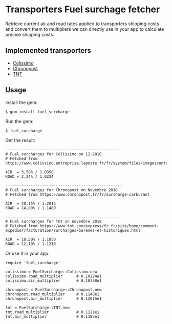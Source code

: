 # Transporters Fuel surchage fetcher

Retrieve current air and road rates applied to transporters shipping costs and
convert them to multipliers we can directly use in your app to calculate
precise shipping costs.

## Implemented transporters

  - [Colissimo](https://www.colissimo.entreprise.laposte.fr/fr/system/files/imagescontent/docs/indice_gazole.xml)
  - [Chronopost](https://www.chronopost.fr/fr/surcharge-carburant)
  - [TNT](https://www.tnt.com/express/fr_fr/site/home/comment-expedier/facturation/surcharges/baremes-et-historiques.html)

## Usage

Install the gem:

    $ gem install fuel_surcharge

Run the gem:

    $ fuel_surcharge

Get the result:

    ---------------------------------------------------
    # Fuel surcharges for Colissimo on 12-2018
    # Fetched from https://www.colissimo.entreprise.laposte.fr/fr/system/files/imagescontent/docs/indice_gazole.xml

    AIR  = 3,58% / 1.0358
    ROAD = 2,24% / 1.0224

    ---------------------------------------------------
    # Fuel surcharges for Chronopost on Novembre 2018
    # Fetched from https://www.chronopost.fr/fr/surcharge-carburant

    AIR  = 20,15% / 1.2015
    ROAD = 14,80% / 1.1480

    ---------------------------------------------------
    # Fuel surcharges for Tnt on novembre 2018
    # Fetched from https://www.tnt.com/express/fr_fr/site/home/comment-expedier/facturation/surcharges/baremes-et-historiques.html

    AIR  = 18,50% / 1.1850
    ROAD = 12,10% / 1.1210

Or use it in your app:

    require 'fuel_surcharge'

    colissimo = FuelSurcharge::Colissimo.new
    colissimo.road_multiplier      # 0.10224e1
    colissimo.air_multiplier       # 0.10358e1

    chronopost = FuelSurcharge::Chronopost.new
    chronopost.road_multiplier     # 0.1148e1
    chronopost.air_multiplier      # 0.12015e1

    tnt = FuelSurcharge::TNT.new
    tnt.road_multiplier            # 0.1121e1
    tnt.air_multiplier             # 0.1185e1
